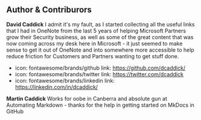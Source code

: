 ## Author & Contriburors

**David Caddick**
I admit it's my fault, as I started collecting all the useful links that I had in OneNote from the last 5 years of helping Microsoft Partners grow their Security business, as well as some of the great content that was now coming across my desk here in Microsoft - it just seemed to make sense to get it out of OneNote and into somewhere more accessible to help reduce friction for Customers and Partners wanting to get stuff done.

- icon: fontawesome/brands/github
link: https://github.com/dcaddick/
- icon: fontawesome/brands/twitter
link: https://twitter.com/dcaddick
- icon: fontawesome/brands/linkedin
link: https://linkedin.com/in/dcaddick/

**Martin Caddick**
Works for oobe in Canberra and absolute gun at Automating Markdown - thanks for the help in getting started on MkDocs in GitHub